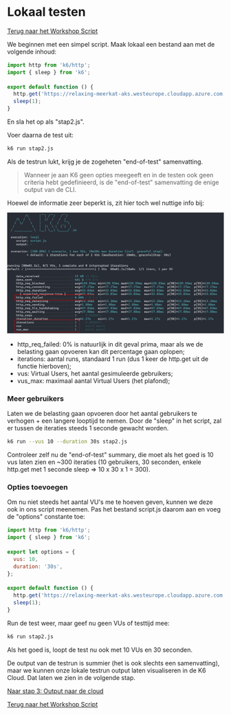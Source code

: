 # Lokaal testen

[Terug naar het Workshop Script](handson.md)

We beginnen met een simpel script. Maak lokaal een bestand aan met de volgende inhoud:

```javascript
import http from 'k6/http';
import { sleep } from 'k6';

export default function () {
  http.get('https://relaxing-meerkat-aks.westeurope.cloudapp.azure.com');
  sleep(1);
}
```

En sla het op als "stap2.js".

Voer daarna de test uit:

```bash
k6 run stap2.js
```

Als de testrun lukt, krijg je de zogeheten "end-of-test" samenvatting.

> Wanneer je aan K6 geen opties meegeeft en in de testen ook geen criteria hebt gedefinieerd, is de "end-of-test" samenvatting de enige output van de CLI.

Hoewel de informatie zeer beperkt is, zit hier toch wel nuttige info bij:

![](/images/local1.png)

- http_req_failed: 0% is natuurlijk in dit geval prima, maar als we de belasting gaan opvoeren kan dit percentage gaan oplopen;
- iterations: aantal runs, standaard 1 run (dus 1 keer de http.get uit de functie hierboven);
- vus: Virtual Users, het aantal gesimuleerde gebruikers;
- vus_max: maximaal aantal Virtual Users (het plafond);

### Meer gebruikers

Laten we de belasting gaan opvoeren door het aantal gebruikers te verhogen + een langere looptijd te nemen. Door de "sleep" in het script, zal er tussen de iteraties steeds 1 seconde gewacht worden.

```bash
k6 run --vus 10 --duration 30s stap2.js
```

Controleer zelf nu de "end-of-test" summary, die moet als het goed is 10 vus laten zien en ~300 iteraties (10 gebruikers, 30 seconden, enkele http.get met 1 seconde sleep => 10 x 30 x 1 = 300).

### Opties toevoegen

Om nu niet steeds het aantal VU's me te hoeven geven, kunnen we deze ook in ons script meenemen. Pas het bestand script.js daarom aan en voeg de "options" constante toe:

```javascript
import http from 'k6/http';
import { sleep } from 'k6';

export let options = {
  vus: 10,
  duration: '30s',
};

export default function () {
  http.get('https://relaxing-meerkat-aks.westeurope.cloudapp.azure.com');
  sleep(1);
}
```

Run de test weer, maar geef nu geen VUs of testtijd mee:

```bash
k6 run stap2.js
```

Als het goed is, loopt de test nu ook met 10 VUs en 30 seconden. 

De output van de testrun is summier (het is ook slechts een samenvatting), maar we kunnen onze lokale testrun output laten visualiseren in de K6 Cloud. Dat laten we zien in de volgende stap.

[Naar stap 3: Output naar de cloud](3-output.md)

[Terug naar het Workshop Script](handson.md)
